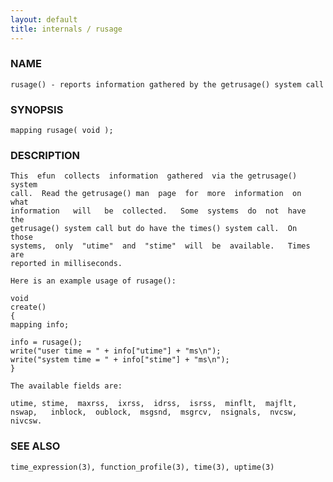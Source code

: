 ```yaml
---
layout: default
title: internals / rusage
---
```


### NAME

    rusage() - reports information gathered by the getrusage() system call

### SYNOPSIS

    mapping rusage( void );

### DESCRIPTION

    This  efun  collects  information  gathered  via the getrusage() system
    call.  Read the getrusage() man  page  for  more  information  on  what
    information   will   be  collected.   Some  systems  do  not  have  the
    getrusage() system call but do have the times() system call.  On  those
    systems,  only  "utime"  and  "stime"  will  be  available.   Times are
    reported in milliseconds.

    Here is an example usage of rusage():

    void
    create()
    {
    mapping info;

    info = rusage();
    write("user time = " + info["utime"] + "ms\n");
    write("system time = " + info["stime"] + "ms\n");
    }

    The available fields are:

    utime, stime,  maxrss,  ixrss,  idrss,  isrss,  minflt,  majflt,
    nswap,   inblock,  oublock,  msgsnd,  msgrcv,  nsignals,  nvcsw,
    nivcsw.

### SEE ALSO

    time_expression(3), function_profile(3), time(3), uptime(3)
